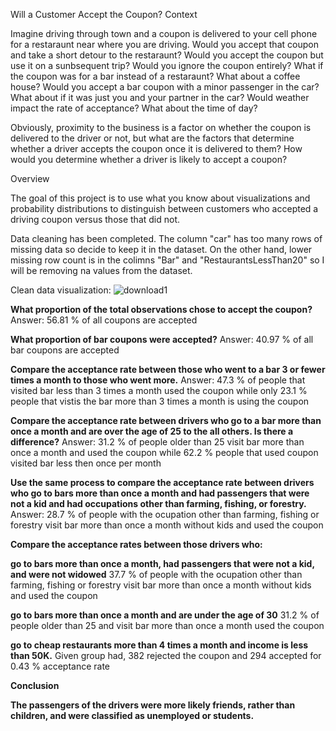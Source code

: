 Will a Customer Accept the Coupon?
Context

Imagine driving through town and a coupon is delivered to your cell phone for a restaraunt near where you are driving. Would you accept that coupon and take a short detour to the restaraunt? Would you accept the coupon but use it on a sunbsequent trip? Would you ignore the coupon entirely? What if the coupon was for a bar instead of a restaraunt? What about a coffee house? Would you accept a bar coupon with a minor passenger in the car? What about if it was just you and your partner in the car? Would weather impact the rate of acceptance? What about the time of day?

Obviously, proximity to the business is a factor on whether the coupon is delivered to the driver or not, but what are the factors that determine whether a driver accepts the coupon once it is delivered to them? How would you determine whether a driver is likely to accept a coupon?

Overview

The goal of this project is to use what you know about visualizations and probability distributions to distinguish between customers who accepted a driving coupon versus those that did not.

Data cleaning has been completed. 
  The column "car" has too many rows of missing data so decide to keep it in the dataset. On the other hand, lower missing row count is in the colimns "Bar" and "RestaurantsLessThan20" so I will be removing na values from the dataset.
  
  Clean data visualization:
  ![download1](https://user-images.githubusercontent.com/16770936/199153990-e55ee48e-9424-48ff-b8af-1d9beb2ae06a.png)

  
  **What proportion of the total observations chose to accept the coupon?**
  Answer: 56.81 % of all coupons are accepted
    
  **What proportion of bar coupons were accepted?**
  Answer: 40.97 % of all bar coupons are accepted
    
  **Compare the acceptance rate between those who went to a bar 3 or fewer times a month to those who went more.**
  Answer: 47.3 % of people that visited bar less than 3 times a month used the coupon while only 23.1 % people that vistis the bar more than 3 times a month is using the coupon
    
  **Compare the acceptance rate between drivers who go to a bar more than once a month and are over the age of 25 to the all others. Is there a difference?**
  Answer: 31.2 % of people older than 25 visit bar more than once a month and used the coupon while 62.2 % people that used coupon visited bar less then once per month
    
  **Use the same process to compare the acceptance rate between drivers who go to bars more than once a month and had passengers that were not a kid and had occupations other than farming, fishing, or forestry.**
  Answer: 28.7 % of people with the ocupation other than farming, fishing or forestry visit bar more than once a month without kids and used the coupon
    
   **Compare the acceptance rates between those drivers who:**
   
   **go to bars more than once a month, had passengers that were not a kid, and were not widowed**
   37.7 % of people with the ocupation other than farming, fishing or forestry visit bar more than once a month without kids and used the coupon
   
   **go to bars more than once a month and are under the age of 30**
   31.2 % of people older than 25 and visit bar more than once a month used the coupon
   
   **go to cheap restaurants more than 4 times a month and income is less than 50K.**
   Given group had, 382 rejected the coupon and 294 accepted for 0.43 % acceptance rate
  
**Conclusion**

**The passengers of the drivers were more likely friends, rather than children, and were classified as unemployed or students.**
